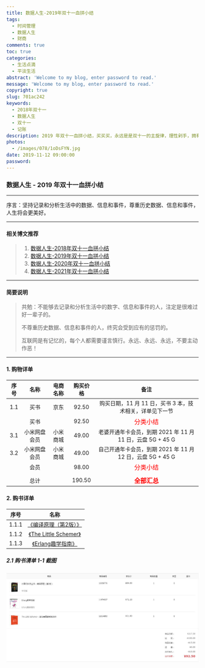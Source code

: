 ```yaml
---
title: 数据人生-2019年双十一血拼小结
tags:
  - 时间管理
  - 数据人生
  - 财商
comments: true
toc: true
categories:
  - 生活点滴
  - 平淡生活
abstract: 'Welcome to my blog, enter password to read.'
message: 'Welcome to my blog, enter password to read.'
copyright: true
slug: 701ac242
keywords:
  - 2018年双十一
  - 数据人生
  - 双十一
  - 记账
description: 2019 年双十一血拼小结，买买买，永远是是双十一的主旋律，理性剁手，拥有健全人生，拥有美好未来。
photos:
  - /images/078/1oDsFYN.jpg
date: 2019-11-12 09:00:00
password:
---
```

<script type="text/javascript" src="/assets/js/dist/bai.js"></script>
### 数据人生 - 2019 年双十一血拼小结
------
>
序言：坚持记录和分析生活中的数据、信息和事件，尊重历史数据、信息和事件，人生将会更美好。
>
------

#### 相关博文推荐
> 1. [数据人生-2018年双十一血拼小结](/archives/8a5537ad.html)
> 2. [数据人生-2019年双十一血拼小结](/archives/701ac242.html)
> 3. [数据人生-2020年双十一血拼小结](/archives/bcd2c03.html)
> 4. [数据人生-2021年双十一血拼小结](/archives/9498902c.html)
------

#### 简要说明
> 共勉：不能够去记录和分析生活中的数字、信息和事件的人，注定是很难过好一辈子的。
>
> 不尊重历史数据、信息和事件的人，终究会受到应有的惩罚的。
>
> 互联网是有记忆的，每个人都需要谨言慎行。永远、永远、永远，不要主动作恶！
>
------

#### 1. 购物详单

| 序号 |       名称        |  电商名称   | 购买价格  |          备注                                              |
| :--: | :---------------: | :---------: | :-------: | :--------------------------------------------------------: |
|  1.1 | 买书              | 京东        |   92.50   | 购买日期，11 月 11 日，买书 3 本，技术相关，详单见下一节   |
|      | 买书              |             |   92.50   | <font color="#FF0000" size=3>分类小结</font>               |
|  3.1 | 小米网盘会员      | 小米商城    |   49.00   | 老婆开通年卡会员，到期 2021 年 11 月 11 日，云盘 5G + 45 G |
|  3.2 | 小米网盘会员      | 小米商城    |   49.00   | 自己开通年卡会员，到期 2021 年 11 月 12 日，云盘 5G + 45 G |
|      | 会员              |             |   98.00   | <font color="#FF0000" size=3>分类小结</font>               |
|      |                   |             |           |                                                            |
|      | 总计              |             |  190.50   | <font color="#FF0000" size=3>**全部汇总**</font>           |

#### 2. 购书详单

| 序号   |       名称                                                                            |
| :----: | :-----------------------------------------------------------------------------------: |
| 1.1.1  | [《编译原理（第2版）》](https://item.jd.com/10058776.html)                            |
| 1.1.2  | [《The Little Schemer》](https://item.jd.com/12114953.html)                           |
| 1.1.3  | [《Erlang趣学指南》](https://item.jd.com/11974037.html)                               |

##### 2.1 购书清单 1-1 截图
![购书清单-1-1](/images/208/006tNbRwgy1fx4xmlf3wdj31fa1m00wt.jpg)


